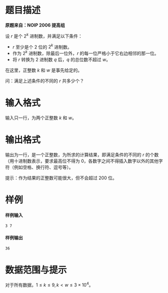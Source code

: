 
# 题目描述

**原题来自：NOIP 2006 提高组**

设 $r$ 是个 $2^k$ 进制数，并满足以下条件：

* $r$ 至少是个 $2$ 位的 $2^k$ 进制数。
* 作为 $2^k$ 进制数，除最后一位外，$r$ 的每一位严格小于它右边相邻的那一位。
* 将 $r$ 转换为 $2$ 进制数 $q$ 后，$q$ 的总位数不超过 $w$。

在这里，正整数 $k$ 和 $w$ 是事先给定的。

问：满足上述条件的不同的 $r$ 共多少个？


# 输入格式

输入只一行，为两个正整数 $k$ 和 $w$。


# 输出格式

输出为一行，是一个正整数，为所求的计算结果，即满足条件的不同的 $r$ 的个数（用十进制数表示，要求最高位不得为 $0$，各数字之间不得插入数字以外的其他字符（例如空格、换行符、逗号等）。

提示：作为结果的正整数可能很大，但不会超过 $200$ 位。


# 样例

#### 样例输入
```plain
3 7
```

#### 样例输出
```plain
36
```

# 数据范围与提示

对于所有数据，$1\le k\le 9,k\lt w\le 3\times 10^4$。

